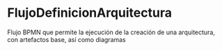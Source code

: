 # FlujoDefinicionArquitectura
Flujo BPMN que permite la ejecución de la creación de una arquitectura, con artefactos base, así como diagramas
